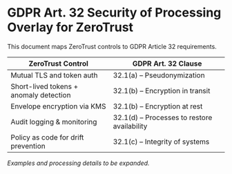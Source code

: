 # GDPR Art. 32 Security of Processing Overlay for ZeroTrust

This document maps ZeroTrust controls to GDPR Article 32 requirements.

| ZeroTrust Control                        | GDPR Art. 32 Clause               |
|------------------------------------------|-----------------------------------|
| Mutual TLS and token auth                | 32.1(a) – Pseudonymization        |
| Short-lived tokens + anomaly detection   | 32.1(b) – Encryption in transit    |
| Envelope encryption via KMS              | 32.1(b) – Encryption at rest       |
| Audit logging & monitoring               | 32.1(d) – Processes to restore availability |
| Policy as code for drift prevention      | 32.1(c) – Integrity of systems    |

_Examples and processing details to be expanded._
